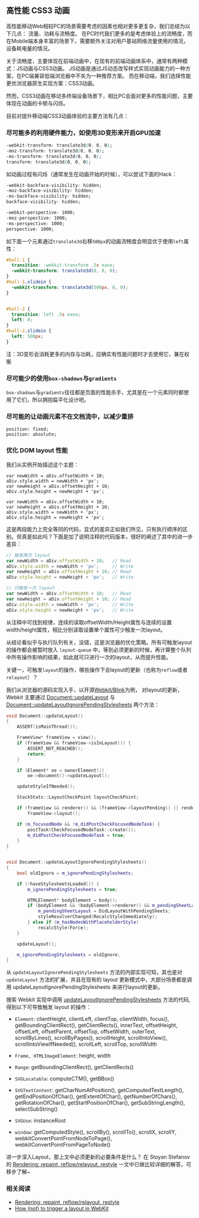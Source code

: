 ## 高性能 CSS3 动画

高性能移动Web相较PC的场景需要考虑的因素也相对更多更复杂，我们总结为以下几点： 流量、功耗与流畅度。
在PC时代我们更多的是考虑体验上的流畅度，而在Mobile端本身丰富的场景下，需要额外关注对用户基站网络流量使用的情况，设备耗电量的情况。

关于流畅度，主要体现在前端动画中，在现有的前端动画体系中，通常有两种模式：JS动画与CSS3动画。
JS动画是通过JS动态改写样式实现动画能力的一种方案，在PC端兼容低端浏览器中不失为一种推荐方案。
而在移动端，我们选择性能更优浏览器原生实现方案：CSS3动画。

然而，CSS3动画在移动多终端设备场景下，相比PC会面对更多的性能问题，主要体现在动画的卡顿与闪烁。

目前对提升移动端CSS3动画体验的主要方法有几点：

### 尽可能多的利用硬件能力，如使用3D变形来开启GPU加速

```css
-webkit-transform: translate3d(0, 0, 0);
-moz-transform: translate3d(0, 0, 0);
-ms-transform: translate3d(0, 0, 0);
transform: translate3d(0, 0, 0);
```

如动画过程有闪烁（通常发生在动画开始的时候），可以尝试下面的Hack：

```css
-webkit-backface-visibility: hidden;
-moz-backface-visibility: hidden;
-ms-backface-visibility: hidden;
backface-visibility: hidden;

-webkit-perspective: 1000;
-moz-perspective: 1000;
-ms-perspective: 1000;
perspective: 1000;
```

如下面一个元素通过`translate3d`右移`500px`的动画流畅度会明显优于使用`left`属性：

```css
#ball-1 {
  transition: -webkit-transform .5s ease;
  -webkit-transform: translate3d(0, 0, 0);
}
#ball-1.slidein {
  -webkit-transform: translate3d(500px, 0, 0);
}


#ball-2 {
  transition: left .5s ease;
  left: 0;
}
#ball-2.slidein {
  left: 500px;
}
```


注：3D变形会消耗更多的内存与功耗，应确实有性能问题时才去使用它，兼在权衡

### 尽可能少的使用`box-shadows`与`gradients`

`box-shadows`与`gradients`往往都是页面的性能杀手，尤其是在一个元素同时都使用了它们，所以拥抱扁平化设计吧。

### 尽可能的让动画元素不在文档流中，以减少重排


```
position: fixed;
position: absolute;
```

### 优化 DOM layout 性能
  
我们从实例开始描述这个主题：

```
var newWidth = aDiv.offsetWidth + 10;
aDiv.style.width = newWidth + 'px';
var newHeight = aDiv.offsetHeight + 10;
aDiv.style.height = newHeight + 'px';

var newWidth = aDiv.offsetWidth + 10;
var newHeight = aDiv.offsetHeight + 10;
aDiv.style.width = newWidth + 'px';
aDiv.style.height = newHeight + 'px';
```

这是两段能力上完全等同的代码，显式的差异正如我们所见，只有执行顺序的区别。但真是如此吗？下面是加了说明注释的代码版本，很好的阐述了其中的进一步差异：

```js
// 触发两次 layout
var newWidth = aDiv.offsetWidth + 10;   // Read
aDiv.style.width = newWidth + 'px';     // Write
var newHeight = aDiv.offsetHeight + 10; // Read
aDiv.style.height = newHeight + 'px';   // Write

// 只触发一次 layout
var newWidth = aDiv.offsetWidth + 10;   // Read
var newHeight = aDiv.offsetHeight + 10; // Read
aDiv.style.width = newWidth + 'px';     // Write
aDiv.style.height = newHeight + 'px';   // Write
```

从注释中可找到规律，连续的读取offsetWidth/Height属性与连续的设置width/height属性，相比分别读取设置单个属性可少触发一次layout。

从结论看似乎与执行队列有关，没错，这是浏览器的优化策略。所有可触发layout的操作都会被暂时放入 `layout-queue` 中，等到必须更新的时候，再计算整个队列中所有操作影响的结果，如此就可只进行一次的layout，从而提升性能。

关键一，可触发`layout`的操作，哪些操作下会layout的更新（也称为`reflow`或者`relayout`）？

我们从浏览器的源码实现入手，以开源[Webkit/Blink](https://code.google.com/p/chromium/codesearch#chromium/src/third_party/WebKit/Source/core/)为例，
对layout的更新，Webkit 主要通过 [Document::updateLayout](https://code.google.com/p/chromium/codesearch#chromium/src/third_party/WebKit/Source/core/dom/Document.cpp&q=updateLayout%20package:%5Echromium$%20file:%5Esrc/third_party/WebKit/Source/core/&dr=CSs&l=1715)
与 [Document::updateLayoutIgnorePendingStylesheets](https://code.google.com/p/chromium/codesearch#chromium/src/third_party/WebKit/Source/core/dom/Document.cpp&q=updateLayout%20package:%5Echromium$%20file:%5Esrc/third_party/WebKit/Source/core/&dr=CSs&l=1750)
两个方法：

```cpp
void Document::updateLayout()
{
    ASSERT(isMainThread());

    FrameView* frameView = view();
    if (frameView && frameView->isInLayout()) {
        ASSERT_NOT_REACHED();
        return;
    }

    if (Element* oe = ownerElement())
        oe->document()->updateLayout();

    updateStyleIfNeeded();

    StackStats::LayoutCheckPoint layoutCheckPoint;

    if (frameView && renderer() && (frameView->layoutPending() || renderer()->needsLayout()))
        frameView->layout();

    if (m_focusedNode && !m_didPostCheckFocusedNodeTask) {
        postTask(CheckFocusedNodeTask::create());
        m_didPostCheckFocusedNodeTask = true;
    }
}


void Document::updateLayoutIgnorePendingStylesheets()
{
    bool oldIgnore = m_ignorePendingStylesheets;

    if (!haveStylesheetsLoaded()) {
        m_ignorePendingStylesheets = true;

        HTMLElement* bodyElement = body();
        if (bodyElement && !bodyElement->renderer() && m_pendingSheetLayout == NoLayoutWithPendingSheets) {
            m_pendingSheetLayout = DidLayoutWithPendingSheets;
            styleResolverChanged(RecalcStyleImmediately);
        } else if (m_hasNodesWithPlaceholderStyle)
            recalcStyle(Force);
    }

    updateLayout();

    m_ignorePendingStylesheets = oldIgnore;
}
```


从 `updateLayoutIgnorePendingStylesheets` 方法的内部实现可知，其也是对 `updateLayout` 方法的扩展，并且在现有的 layout 更新模式中，大部分场景都是调用 updateLayoutIgnorePendingStylesheets 来进行layout的更新。

搜索 Webkit 实现中调用 [updateLayoutIgnorePendingStylesheets](https://code.google.com/p/chromium/codesearch#search/&q=updateLayoutIgnorePendingStylesheets&sq=package:chromium&type=cs) 方法的代码,
得到以下可导致触发 layout 的操作：

* `Element`:
clientHeight, clientLeft, clientTop, clientWidth, focus(), getBoundingClientRect(), getClientRects(), innerText, offsetHeight, offsetLeft, offsetParent, offsetTop, offsetWidth, outerText, scrollByLines(), scrollByPages(), scrollHeight, scrollIntoView(), scrollIntoViewIfNeeded(), scrollLeft, scrollTop, scrollWidth

* `Frame, HTMLImageElement`:
height, width

* `Range`:
getBoundingClientRect(), getClientRects()

* `SVGLocatable`:
computeCTM(), getBBox()

* `SVGTextContent`:
getCharNumAtPosition(), getComputedTextLength(), getEndPositionOfChar(), getExtentOfChar(), getNumberOfChars(), getRotationOfChar(), getStartPositionOfChar(), getSubStringLength(), selectSubString()

* `SVGUse`:
instanceRoot

* `window`:
getComputedStyle(), scrollBy(), scrollTo(), scrollX, scrollY, webkitConvertPointFromNodeToPage(), webkitConvertPointFromPageToNode()


进一步深入Layout，那上文中必须更新的必要条件是什么？
在 Stoyan Stefanov 的 [Rendering: repaint, reflow/relayout, restyle](http://www.phpied.com/rendering-repaint-reflowrelayout-restyle/) 一文中已做比较详细的解答，可移步了解~

### 相关阅读

* [Rendering: repaint, reflow/relayout, restyle](http://www.phpied.com/rendering-repaint-reflowrelayout-restyle/)
* [How (not) to trigger a layout in WebKit](http://gent.ilcore.com/2011/03/how-not-to-trigger-layout-in-webkit.html)
